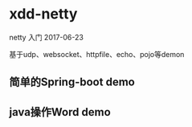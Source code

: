 # xdd-netty
netty 入门 2017-06-23

基于udp、websocket、httpfile、echo、pojo等demon

## 简单的Spring-boot demo

## java操作Word demo

